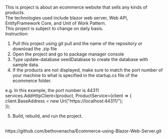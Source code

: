 This is project is about an ecommerce website that sells any kinds of products.<br>
The technologies used include blazor web server, Web API, EntityFramework Core, and Unit of Work Pattern.<br>
This project is subject to change on daily basis.
<br>
Instruction: <br>
1. Pull this project using git pull and the name of the repository or download the .zip file<br>
2. Open the project and go to package manager console<br>
3. Type update-database seedDatabase to create the database with sample data.<br>
4. If the products are not displayed, make sure to match the port number of your machine to what is specified in the startup.cs file of the ecommerce folder.<br>

e.g. In this example, the port number is 44311<br>
	    services.AddHttpClient<Iproduct, ProductService>(client => {<br>
                client.BaseAddress = new Uri("https://localhost:44311/");<br>
            });<br>

5. Build, rebuild, and run the project.

<br>
https://github.com/bethovenacha/Ecommerce-using-Blazor-Web-Server.git
